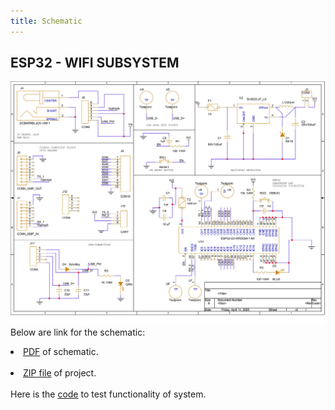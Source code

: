```yaml
---
title: Schematic
---
```

## ESP32 - WIFI SUBSYSTEM

![Wifi Subsystem](./subfolder/individualSchematic1.jpg)
<br>Below are link for the schematic:
<br><li>[PDF](./subfolder/individualSchematic.pdf) of schematic.</li>
<br><li>[ZIP file](./subfolder/IndividualSchematic.zip) of project.</li>
<br>Here is the [code](./subfolder/main.py) to test functionality of system.